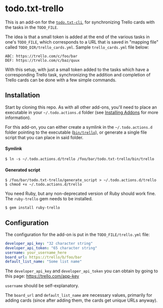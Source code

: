 # todo.txt-trello

This is an add-on for the [`todo.txt-cli`](https://github.com/ginatrapani/todo.txt-cli/), for synchronizing Trello cards with the tasks in the `TODO_FILE`.

The idea is that a small token is added at the end of the various tasks in one's `TODO_FILE`, which corresponds to a URL that is saved in "mapping file" called `TODO_DIR/trello_cards.yml`.
Sample `trello_cards.yml` file below:

```plain
ABC: https://trello.com/c/foo/bar
DEF: https://trello.com/c/baz/quux
```

With this setup, with just a small token added to the tasks which have a corresponding Trello task, synchronizing the addition and completion of Trello cards can be done with a few simple commands.

## Installation

Start by cloning this repo.
As with all other add-ons, you'll need to place an executable in your `~/.todo.actions.d` folder (see [Installing Addons](https://github.com/ginatrapani/todo.txt-cli/wiki/Creating-and-Installing-Add-ons) for more information).

For this add-on, you can either create a symlink in the `~/.todo.actions.d` folder pointing to the executable ([`bin/trello`](bin/trello)), or generate a single file script that you can place in said folder.

#### Symlink

```plain
$ ln -s ~/.todo.actions.d/trello /foo/bar/todo.txt-trello/bin/trello
```

#### Generated script

```plain
$ /foo/bar/todo.txt-trello/generate_script > ~/.todo.actions.d/trello
$ chmod +x ~/.todo.actions.d/trello
```

You need Ruby, but any non-deprecated version of Ruby should work fine.
The `ruby-trello` gem needs to be installed.

```plain
$ gem install ruby-trello
```

## Configuration

The configuration for the add-on is put in the `TODO_FILE/trello.yml` file:

```yaml
developer_api_key: "32 character string"
developer_api_token: "65 character string"
username: your_username_here
board_url: https://trello/b/foo/bar
default_list_name: "Some list name"
```

The `developer_api_key` and `developer_api_token` you can obtain by going to this page: https://trello.com/app-key

`username` should be self-explanatory.

The `board_url` and `default_list_name` are necessary values, primarily for adding cards (since after adding them, the cards get unique URLs anyway).
